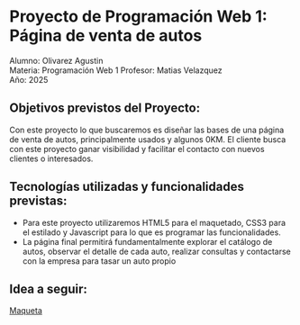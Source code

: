 # Proyecto de Programación Web 1: Página de venta de autos

Alumno: Olivarez Agustin  
Materia: Programación Web 1 
Profesor: Matias Velazquez  
Año: 2025

## Objetivos previstos del Proyecto:
Con este proyecto lo que buscaremos es diseñar las bases de una página de venta de autos, principalmente usados y algunos 0KM. El cliente busca con este proyecto ganar visibilidad y facilitar el contacto con nuevos clientes o interesados.

## Tecnologías utilizadas y funcionalidades previstas:
- Para este proyecto utilizaremos HTML5 para el maquetado, CSS3 para el estilado y Javascript para lo que es programar las funcionalidades.
- La página final permitirá fundamentalmente explorar el catálogo de autos, observar el detalle de cada auto, realizar consultas y contactarse con la empresa para tasar un auto propio

## Idea a seguir:
[Maqueta](https://www.figma.com/design/VaNRf2ZRJJK8Ff3JHPTYpA/Maqueta-Programacion-Web-1?node-id=0-1&t=qkwjbylHBxPQ8Mk1-1)
